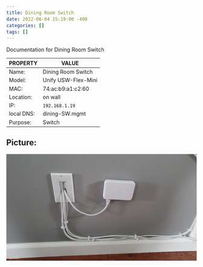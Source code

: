 ```yaml
---
title: Dining Room Switch
date: 2022-06-04 15:19:00 -400
categories: []
tags: []
---
```


Documentation for Dining Room Switch

| PROPERTY   | VALUE               |
| ---------- | ------------------- |
| Name:      | Dining Room Switch  |
| Model:     | Unify USW-Flex-Mini |
| MAC:       | 74:ac:b9:a1:c2:60   |
| Location:  | on wall             |
| IP:        | `192.168.1.19`      |
| local DNS: | dining-SW.mgmt      |
| Purpose:   | Switch              |

## Picture:

![switch](/assets/dining_SW.jpg)
